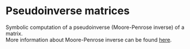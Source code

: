 # Pseudoinverse matrices
Symbolic computation of a pseudoinverse (Moore-Penrose inverse) of a matrix.  
More information about Moore-Penrose inverse can be found [here](https://en.wikipedia.org/wiki/Moore%E2%80%93Penrose_inverse).
